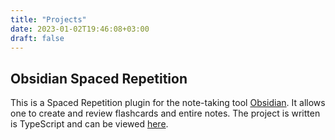 ```yaml
---
title: "Projects"
date: 2023-01-02T19:46:08+03:00
draft: false
---
```


## Obsidian Spaced Repetition

This is a Spaced Repetition plugin for the note-taking tool [Obsidian](https://obsidian.md/).
It allows one to create and review flashcards and entire notes.
The project is written is TypeScript and can be viewed [here](https://github.com/st3v3nmw/obsidian-spaced-repetition).
